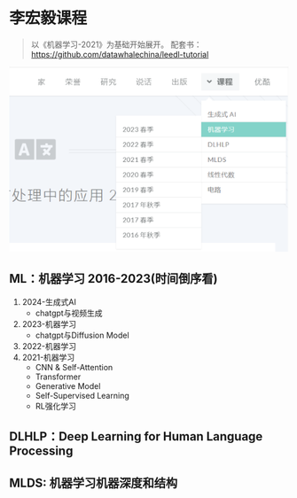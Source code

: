 
# 李宏毅课程
> 以《机器学习-2021》为基础开始展开。
> 配套书：https://github.com/datawhalechina/leedl-tutorial


![](.images/c2bd8dd3.png)

## ML：机器学习 2016-2023(时间倒序看)
1. 2024-生成式AI 
    - chatgpt与视频生成
1. 2023-机器学习
    - chatgpt与Diffusion Model 
2. 2022-机器学习
3. 2021-机器学习
    - CNN & Self-Attention
    - Transformer
    - Generative Model
    - Self-Supervised Learning
    - RL强化学习
## DLHLP：Deep Learning for Human Language Processing 
## MLDS: 机器学习机器深度和结构

